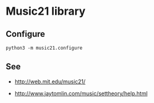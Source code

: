 # Music21 library

## Configure

 `python3 -m music21.configure`
 
 
## See

* http://web.mit.edu/music21/

* http://www.jaytomlin.com/music/settheory/help.html
